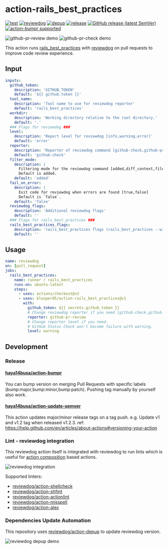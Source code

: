 # action-rails_best_practices

[![test](https://github.com/blooper05/action-rails_best_practices/workflows/test/badge.svg)](https://github.com/blooper05/action-rails_best_practices/actions?query=workflow%3Atest)
[![reviewdog](https://github.com/blooper05/action-rails_best_practices/workflows/reviewdog/badge.svg)](https://github.com/blooper05/action-rails_best_practices/actions?query=workflow%3Areviewdog)
[![depup](https://github.com/blooper05/action-rails_best_practices/workflows/depup/badge.svg)](https://github.com/blooper05/action-rails_best_practices/actions?query=workflow%3Adepup)
[![release](https://github.com/blooper05/action-rails_best_practices/workflows/release/badge.svg)](https://github.com/blooper05/action-rails_best_practices/actions?query=workflow%3Arelease)
[![GitHub release (latest SemVer)](https://img.shields.io/github/v/release/blooper05/action-rails_best_practices?logo=github&sort=semver)](https://github.com/blooper05/action-rails_best_practices/releases)
[![action-bumpr supported](https://img.shields.io/badge/bumpr-supported-ff69b4?logo=github&link=https://github.com/haya14busa/action-bumpr)](https://github.com/haya14busa/action-bumpr)

![github-pr-review demo](https://user-images.githubusercontent.com/5299525/171834705-b2517107-e616-4289-8ed9-4e160164701c.png)
![github-pr-check demo](https://user-images.githubusercontent.com/5299525/171834709-130da062-3518-4b28-9a1c-24b58fe686b4.png)

This action runs [rails_best_practices] with [reviewdog] on pull requests to improve
code review experience.

[rails_best_practices]:https://github.com/flyerhzm/rails_best_practices
[reviewdog]:https://github.com/reviewdog/reviewdog

## Input

```yaml
inputs:
  github_token:
    description: 'GITHUB_TOKEN'
    default: '${{ github.token }}'
  tool_name:
    description: 'Tool name to use for reviewdog reporter'
    default: 'rails_best_practices'
  workdir:
    description: 'Working directory relative to the root directory.'
    default: '.'
  ### Flags for reviewdog ###
  level:
    description: 'Report level for reviewdog [info,warning,error]'
    default: 'error'
  reporter:
    description: 'Reporter of reviewdog command [github-check,github-pr-review,github-pr-check].'
    default: 'github-check'
  filter_mode:
    description: |
      Filtering mode for the reviewdog command [added,diff_context,file,nofilter].
      Default is added.
    default: 'added'
  fail_on_error:
    description: |
      Exit code for reviewdog when errors are found [true,false]
      Default is `false`.
    default: 'false'
  reviewdog_flags:
    description: 'Additional reviewdog flags'
    default: ''
  ### Flags for rails_best_practices ###
  rails_best_practices_flags:
    description: 'rails_best_practices flags (rails_best_practices --without-color --silent . <rails_best_practices_flags>)'
    default: ''
```

## Usage

```yaml
name: reviewdog
on: [pull_request]
jobs:
  rails_best_practices:
    name: runner / rails_best_practices
    runs-on: ubuntu-latest
    steps:
      - uses: actions/checkout@v2
      - uses: blooper05/action-rails_best_practices@v1
        with:
          github_token: ${{ secrets.github_token }}
          # Change reviewdog reporter if you need [github-check,github-pr-review,github-pr-check].
          reporter: github-pr-review
          # Change reporter level if you need.
          # GitHub Status Check won't become failure with warning.
          level: warning
```

## Development

### Release

#### [haya14busa/action-bumpr](https://github.com/haya14busa/action-bumpr)
You can bump version on merging Pull Requests with specific labels (bump:major,bump:minor,bump:patch).
Pushing tag manually by yourself also work.

#### [haya14busa/action-update-semver](https://github.com/haya14busa/action-update-semver)

This action updates major/minor release tags on a tag push. e.g. Update v1 and v1.2 tag when released v1.2.3.
ref: https://help.github.com/en/articles/about-actions#versioning-your-action

### Lint - reviewdog integration

This reviewdog action itself is integrated with reviewdog to run lints
which is useful for [action composition] based actions.

[action composition]:https://docs.github.com/en/actions/creating-actions/creating-a-composite-action

![reviewdog integration](https://user-images.githubusercontent.com/3797062/72735107-7fbb9600-3bde-11ea-8087-12af76e7ee6f.png)

Supported linters:

- [reviewdog/action-shellcheck](https://github.com/reviewdog/action-shellcheck)
- [reviewdog/action-shfmt](https://github.com/reviewdog/action-shfmt)
- [reviewdog/action-actionlint](https://github.com/reviewdog/action-actionlint)
- [reviewdog/action-misspell](https://github.com/reviewdog/action-misspell)
- [reviewdog/action-alex](https://github.com/reviewdog/action-alex)

### Dependencies Update Automation
This repository uses [reviewdog/action-depup](https://github.com/reviewdog/action-depup) to update
reviewdog version.

![reviewdog depup demo](https://user-images.githubusercontent.com/3797062/73154254-170e7500-411a-11ea-8211-912e9de7c936.png)
